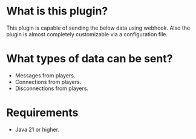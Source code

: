 # What is this plugin?
This plugin is capable of sending the below data using webhook. Also the plugin is almost completely customizable via a configuration file.
# What types of data can be sent?
- Messages from players.
- Connections from players.
- Disconnections from players.
# Requirements
- Java 21 or higher.
